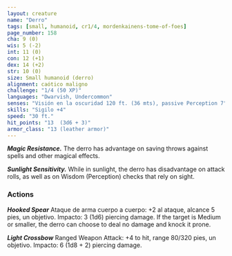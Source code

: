 ```yaml
---
layout: creature
name: "Derro"
tags: [small, humanoid, cr1/4, mordenkainens-tome-of-foes]
page_number: 158
cha: 9 (0)
wis: 5 (-2)
int: 11 (0)
con: 12 (+1)
dex: 14 (+2)
str: 10 (0)
size: Small humanoid (derro)
alignment: caótico maligno
challenge: "1/4 (50 XP)"
languages: "Dwarvish, Undercommon"
senses: "Visión en la oscuridad 120 ft. (36 mts), passive Perception 7"
skills: "Sigilo +4"
speed: "30 ft."
hit_points: "13  (3d6 + 3)"
armor_class: "13 (leather armor)"
---
```


***Magic Resistance.*** The derro has advantage on saving throws against spells and other magical effects.

***Sunlight Sensitivity.*** While in sunlight, the derro has disadvantage on attack rolls, as well as on Wisdom (Perception) checks that rely on sight.

### Actions

***Hooked Spear*** Ataque de arma cuerpo a cuerpo: +2 al ataque, alcance 5 pies, un objetivo. Impacto: 3 (1d6) piercing damage. If the target is Medium or smaller, the derro can choose to deal no damage and knock it prone.

***Light Crossbow*** Ranged Weapon Attack: +4 to hit, range 80/320 pies, un objetivo. Impacto: 6 (1d8 + 2) piercing damage.